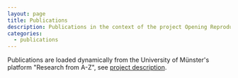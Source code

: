 ```yaml
---
layout: page
title: Publications
description: Publications in the context of the project Opening Reproducible Research (o2r)
categories:
  - publications
---
```


<script type="text/javascript" src="https://cdnjs.cloudflare.com/ajax/libs/jquery/3.1.0/jquery.js"></script>
<script type="text/javascript" src="https://cdnjs.cloudflare.com/ajax/libs/x2js/1.2.0/xml2json.min.js"></script>

<script type="text/javascript">
var x2js = new X2JS();

$(document).ready(function(){
    $.ajax({
        type: "get",
        url: "https://crossorigin.me/https://www.uni-muenster.de/forschungaz-rest/ws/public/infoobject/getrelated/Project/9520/PROJ_has_PUBL",
        dataType: "text",
        success: function(data) {
            var publications = x2js.xml_str2json(data).infoObjects;

            var list = $("#publicationlist");
            $(publications).each(function(index, value) {
                if(value.infoObject._type === "Publication") {
                    var attributes = value.infoObject.attribute;
                    
                    var title, venue, subtitle, journalName, pubYear, authors, pubType, seriesTitle, editor, isbn, doi, url, comments;


                    $(attributes).each(function(index, value) {

                        switch(value._name) {
                            case "Title":
                                title = value.data;
                                break;
                            case "Venue":
                                venue = value.data;
                                break;
                            case "Subtitle":
                                subtitle = value.data;
                                break;
                            case "Journal name":
                                journalName = value.data;
                                break;
                            case "Publication year":
                                pubYear = value.data;
                                break;
                            case "Authors":
                                authors = value.data;
                                break;
                            case "Publication type":
                                pubType = value.additionalInfo;
                                break;
                            case "Title of series":
                                seriesTitle = value.data;
                                break;
                            case "Editor":
                                editor = value.data;
                                break;
                            case "ISBN": 
                                isbn = value.data;
                                break;
                            case "DOI":
                                doi = value.data;
                                break;
                            case "URL":
                                url = value.data;
                                break;
                            case "Comments":
                                comments = value.data;
                                break;
                                

                        }
                    });
                    var content = "<li><a href='" + url + "'>" + title + "</a>";
                    if(subtitle.length != 0) content += ": " + subtitle + ".";

                    content += "<br><i>" + authors + "</i>";

                    content += "<br>";
                    if(pubType.length != 0) content += pubType +" ";
                    if(pubYear.lenght != 0) content += pubYear + " ";
                    if(venue.length != 0) content += venue;
                    if(comments.length != 0) content += ". " + comments + ".";

                    content += "<br>";
                    if(journalName.length != 0) content += journalName;
                    if(editor.length != 0) content += "<i class='editor'>" + editor + "</i>"; 
                    if(seriesTitle.length != 0) content += "<span class='editor'>. <i>" + seriesTitle + "</i></span>";

                    content += "<br>";
                    if(isbn.length != 0 ) content += "ISBN: " + isbn + " ";
                    if(doi.length != 0) content += "DOI: <a href='" + doi + "'>" + doi + "</a>";
                    content += "</li>";

                    list.append(content);
                }
            });
        },
        error: function(xhr, status) {
            $("#publications").html("Error fetching publications: " + status);
        }
    });

});
</script>


<div id="publications">
    <ul id="publicationlist">
    </ul>
</div>

<div class="attribution">
Publications are loaded dynamically from the University of Münster's platform "Research from A-Z", see <a href="https://www.uni-muenster.de/forschungaz/project/9520?lang=en">project description</a>.
</div> 
